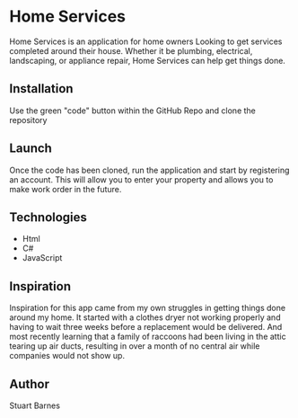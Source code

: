 
# Home Services
Home Services is an application for home owners Looking to get services completed around their house. Whether it be plumbing, electrical, landscaping, or appliance repair, Home Services can help get things done. 

## Installation
Use the green "code" button within the GitHub Repo and clone the repository 

## Launch
Once the code has been cloned, run the application and start by registering an account. This will allow you to enter your property and allows you to make work order in the future.

## Technologies 
- Html
- C#
- JavaScript

## Inspiration 
Inspiration for this app came from my own struggles in getting things done around my home.  It started with a clothes dryer not working properly and having to wait three weeks before a replacement would be delivered. And most recently learning that a family of raccoons had been living in the attic tearing up air ducts, resulting in over a month of no central air while companies would not show up. 


## Author
Stuart Barnes 

